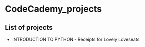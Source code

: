 # CodeCademy_projects

## List of projects

- INTRODUCTION TO PYTHON - Receipts for Lovely Loveseats